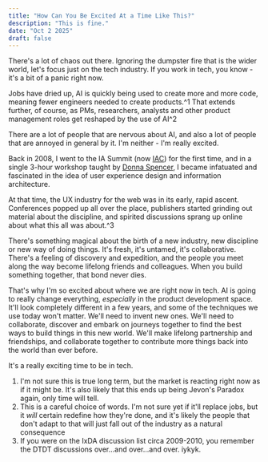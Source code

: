 ```yaml
---
title: "How Can You Be Excited At a Time Like This?"
description: "This is fine."
date: "Oct 2 2025"
draft: false
---
```

There's a lot of chaos out there. Ignoring the dumpster fire that is the wider world, let's focus just on the tech industry. If you work in tech, you know - it's a bit of a panic right now. 

Jobs have dried up, AI is quickly being used to create more and more code, meaning fewer engineers needed to create products.^1 That extends further, of course, as PMs, researchers, analysts and other product management roles get reshaped by the use of AI^2

There are a lot of people that are nervous about AI, and also a lot of people that are annoyed in general by it. I'm neither - I'm really excited.

Back in 2008, I went to the IA Summit (now [IAC](https://theiaconference.com)) for the first time, and in a single 3-hour workshop taught by [Donna Spencer](https://www.linkedin.com/in/donna-spencer/), I became infatuated and fascinated in the idea of user experience design and information architecture. 

At that time, the UX industry for the web was in its early, rapid ascent. Conferences popped up all over the place, publishers started grinding out material about the discipline, and spirited discussions sprang up online about what this all was about.^3

There's something magical about the birth of a new industry, new discipline or new way of doing things. It's fresh, it's untamed, it's collaborative. There's a feeling of discovery and expedition, and the people you meet along the way become lifelong friends and colleagues. When you build something together, that bond never dies.

That's why I'm so excited about where we are right now in tech. AI is going to really change everything, _especially_ in the product development space. It'll look completely different in a few years, and some of the techniques we use today won't matter. We'll need to invent new ones. We'll need to collaborate, discover and embark on journeys together to find the best ways to build things in this new world. We'll make lifelong partnership and friendships, and collaborate together to contribute more things back into the world than ever before. 

It's a really exciting time to be in tech.

1. I'm not sure this is true long term, but the market is reacting right now as if it might be. It's also likely that this ends up being Jevon's Paradox again, only time will tell.
2. This is a careful choice of words. I'm not sure yet if it'll replace jobs, but it *will* certain redefine how they're done, and it's likely the people that don't adapt to that will just fall out of the industry as a natural consequence
3. If you were on the IxDA discussion list circa 2009-2010, you remember the DTDT discussions over...and over...and over. iykyk.


